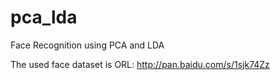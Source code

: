 pca_lda
=======

Face Recognition using PCA and LDA

The used face dataset is ORL: http://pan.baidu.com/s/1sjk74Zz
